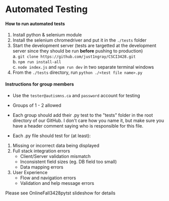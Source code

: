 # Automated Testing

#### How to run automated tests
1. Install python & selenium module
2. Install the selenium chromedriver and put it in the `./tests` folder
3. Start the development server (tests are targetted at the development server since they should be run **before** pushing to production)  
    a. `git clone https://github.com/just1ngray/CSCI3428.git`  
    b. `npm run install-all`  
    c. `node index.js` and `npm run dev` in two separate terminal windows
4. From the `./tests` directory, run `python ./<test file name>.py`

#### Instructions for group members

- Use the `tester@autismns.ca` and `password` account for testing

- Groups of 1 - 2 allowed

- Each group should add their .py test to the "tests" folder in the root directory of our GitHub. I don't care how you name it, but make sure you have a header comment saying who is responsible for this file.

- Each .py file should test for (at least):

1. Missing or incorrect data being displayed
2. Full stack integration errors
   - Client/Server validation mismatch
   - Inconsistent field sizes (eg. DB field too small)
   - Data mapping errors 
3. User Experience
   - Flow and navigation errors
   - Validation and help message errors

Please see OnlineFall3428pytst slideshow for details
